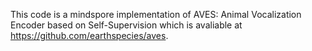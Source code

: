 ﻿This code is a mindspore implementation of AVES: Animal Vocalization Encoder based on Self-Supervision which is avaliable at https://github.com/earthspecies/aves.

